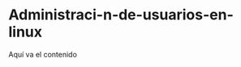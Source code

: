 # Administraci-n-de-usuarios-en-linux

<html>
	<head>
		<title>Mi página de ejemplo</title>
	</head>
	<body>
	Aquí va el contenido
	</body>
</html>
